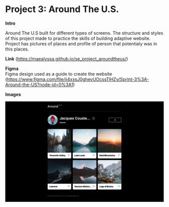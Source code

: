 # Project 3: Around The U.S.

**Intro**
  
Around The U.S built for different types of screens. The structure and styles of this project made to practice the skills of building adaptive website. Project has pictures of places and profile of person that potentialy was in this places.
  
**Link**
(https://maealyssa.github.io/se_project_aroundtheus/)

**Figma**  
 Figma design used as a guide to create the website 
(https://www.figma.com/file/ii4xxsJ0ghevUOcssTlHZv/Sprint-3%3A-Around-the-US?node-id=0%3A1)  
  
**Images**  
  
![screenshot of website](/images/image.png)

